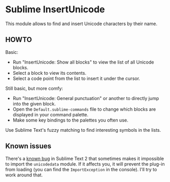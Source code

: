# Sublime InsertUnicode

This module allows to find and insert Unicode characters by their name.

## HOWTO

Basic:

- Run "InsertUnicode: Show all blocks" to view the list of all Unicode blocks.
- Select a block to view its contents.
- Select a code point from the list to insert it under the cursor.

Still basic, but more comfy:

- Run "InsertUnicode: General punctuation" or another to directly jump into the given block.
- Open the `Default.sublime-commands` file to change which blocks are displayed in your command palette.
- Make some key bindings to the palettes you often use.

Use Sublime Text's fuzzy matching to find interesting symbols in the lists.

## Known issues

There's a [known bug][udb] in Sublime Text 2 that sometimes makes it impossible to import the `unicodedata` module. If it affects you, it will prevent the plug-in from loading (you can find the `ImportException` in the console). I'll try to work around that.

[udb]: http://www.sublimetext.com/forum/viewtopic.php?f=3&t=3462
